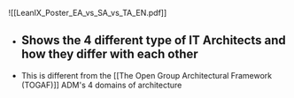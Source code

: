 ![[LeanIX_Poster_EA_vs_SA_vs_TA_EN.pdf]]
- Shows the 4 different type of IT Architects and how they differ with each other
	- 
- This is different from the [[The Open Group Architectural Framework (TOGAF)]] ADM's 4 domains of architecture